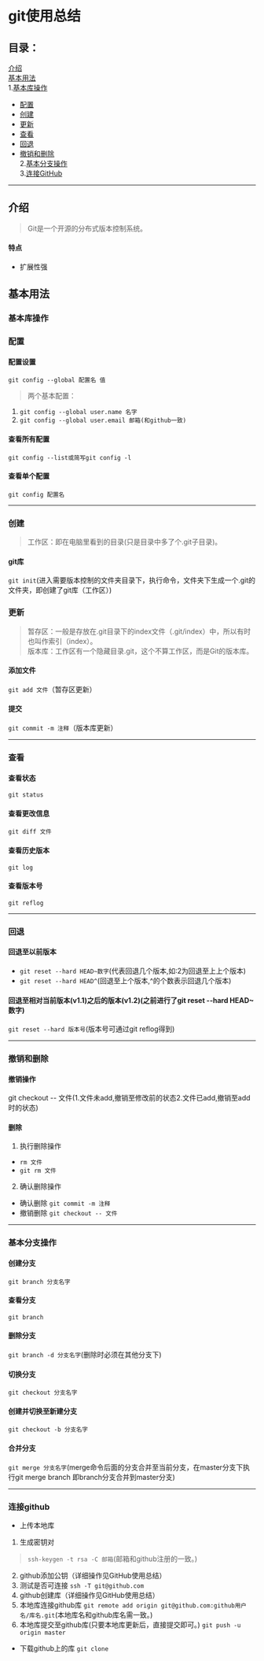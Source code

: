 # git使用总结
## 目录：  
[介绍](https://github.com/person-0/test/blob/master/test-git.md#介绍)  
[基本用法](https://github.com/person-0/test/blob/master/test-git.md#基本用法)  
1.[基本库操作](https://github.com/person-0/test/blob/master/test-git.md#基本库操作)
- [配置](https://github.com/person-0/test/blob/master/test-git.md#配置)
- [创建](https://github.com/person-0/test/blob/master/test-git.md#创建)  
- [更新](https://github.com/person-0/test/blob/master/test-git.md#更新)
- [查看](https://github.com/person-0/test/blob/master/test-git.md#查看)
- [回退](https://github.com/person-0/test/blob/master/test-git.md#回退)
- [撤销和删除](https://github.com/person-0/test/blob/master/test-git.md#撤销和删除)  
2.[基本分支操作](https://github.com/person-0/test/blob/master/test-git.md#基本分支操作)  
3.[连接GitHub](https://github.com/person-0/test/blob/master/test-git.md#连接GitHub)
***
## 介绍
> Git是一个开源的分布式版本控制系统。
#### 特点
- 扩展性强
## 基本用法
### 基本库操作
### 配置
#### 配置设置
`git config --global 配置名 值`
> 两个基本配置：
1. `git config --global user.name 名字`
2. `git config --global user.email 邮箱(和github一致)`
#### 查看所有配置
`git config --list或简写git config -l`
#### 查看单个配置
`git config 配置名`
***
### 创建
> 工作区：即在电脑里看到的目录(只是目录中多了个.git子目录)。  
#### git库
`git init`(进入需要版本控制的文件夹目录下，执行命令，文件夹下生成一个.git的文件夹，即创建了git库（工作区）)
### 更新
> 暂存区：一般是存放在.git目录下的index文件（.git/index）中，所以有时也叫作索引（index）。  
版本库：工作区有一个隐藏目录.git，这个不算工作区，而是Git的版本库。
#### 添加文件 
`git add 文件`（暂存区更新）
#### 提交
`git commit -m 注释`（版本库更新）
***
### 查看
#### 查看状态
`git status`
#### 查看更改信息
`git diff 文件`
#### 查看历史版本
`git log`
#### 查看版本号
`git reflog`
***
### 回退
#### 回退至以前版本
- `git reset --hard HEAD~数字`(代表回退几个版本,如:2为回退至上上个版本)
- `git reset --hard HEAD^`(回退至上个版本,^的个数表示回退几个版本)
#### 回退至相对当前版本(v1.1)之后的版本(v1.2)(之前进行了git reset --hard HEAD~数字)
`git reset --hard 版本号`(版本号可通过git reflog得到)
***
### 撤销和删除
#### 撤销操作
git checkout -- 文件(1.文件未add,撤销至修改前的状态2.文件已add,撤销至add时的状态)
#### 删除
1. 执行删除操作
- `rm 文件`
- `git rm 文件`
2. 确认删除操作
- 确认删除 `git commit -m 注释`
- 撤销删除 `git checkout -- 文件`
***
### 基本分支操作
#### 创建分支
`git branch 分支名字`
#### 查看分支
`git branch`
#### 删除分支
`git branch -d 分支名字`(删除时必须在其他分支下)
#### 切换分支
`git checkout 分支名字`
#### 创建并切换至新建分支
`git checkout -b 分支名字`
#### 合并分支
`git merge 分支名字`(merge命令后面的分支合并至当前分支，在master分支下执行git merge branch 即branch分支合并到master分支)
***
### 连接github
- 上传本地库
1. 生成密钥对
> `ssh-keygen -t rsa -C 邮箱`(邮箱和github注册的一致。)
2. github添加公钥（详细操作见GitHub使用总结）
3. 测试是否可连接
`ssh -T git@github.com`
4. github创建库（详细操作见GitHub使用总结）
5. 本地库连接github库
`git remote add origin git@github.com:github用户名/库名.git`(本地库名和github库名需一致。) 
6. 本地库提交至github库(只要本地库更新后，直接提交即可。)
`git push -u origin master`
- 下载github上的库
`git clone`
